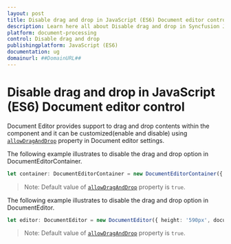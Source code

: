```yaml
---
layout: post
title: Disable drag and drop in JavaScript (ES6) Document editor control | Syncfusion
description: Learn here all about Disable drag and drop in Syncfusion JavaScript (ES6) Document editor control of Syncfusion Essential JS 2 and more.
platform: document-processing
control: Disable drag and drop 
publishingplatform: JavaScript (ES6)
documentation: ug
domainurl: ##DomainURL##
---
```


# Disable drag and drop in JavaScript (ES6) Document editor control

Document Editor provides support to drag and drop contents within the component and it can be customized(enable and disable) using [`allowDragAndDrop`](https://ej2.syncfusion.com/documentation/api/document-editor-container/documenteditorsettings#allowDragAndDrop) property in Document editor settings.

The following example illustrates to disable the drag and drop option in DocumentEditorContainer.

```ts
let container: DocumentEditorContainer = new DocumentEditorContainer({ enableToolbar: true, height: '590px', documentEditorSettings: { allowDragAndDrop: false } });
```

>Note: Default value of [`allowDragAndDrop`](https://ej2.syncfusion.com/documentation/api/document-editor-container#documenteditorsettings#allowDragAndDrop) property is `true`.

The following example illustrates to disable the drag and drop option in DocumentEditor.

```ts
let editor: DocumentEditor = new DocumentEditor({ height: '590px', documentEditorSettings: { allowDragAndDrop: false } });
```

>Note: Default value of [`allowDragAndDrop`](https://ej2.syncfusion.com/documentation/api/document-editor#documenteditorsettings#allowDragAndDrop) property is `true`.